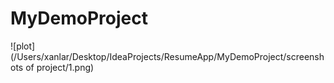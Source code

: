 # MyDemoProject
![plot](/Users/xanlar/Desktop/IdeaProjects/ResumeApp/MyDemoProject/screenshots of project/1.png)
